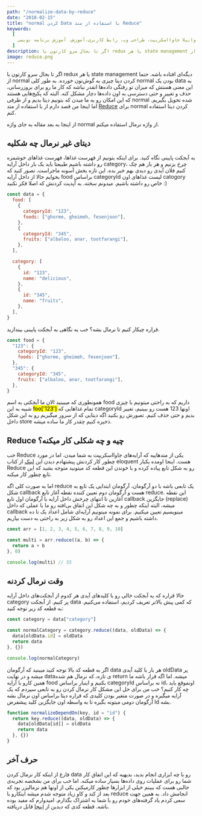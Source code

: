 ```yaml
---
path: "/normalize-data-by-reduce"
date: "2018-02-15"
title: "normal کردن Data با استفاده از متد Reduce"
keywords:
  [
    برنامه‌نویسی، زبان برنامه‌نویسی، جاوا اسکریپت، جاوا‌اسکریپت، وانیلا جاوا‌اسکریپت، طراحی وب، رابط کاربری،آموزش، آموزش برنامه نویسی، javascript، ui، vanilla javascript، css، slide show، HTML، html ،play ground، ux,
  ]
description: اگر تا بحال سرو کارتون با redux یا هر state management دیگه‌ای افتاده باشه. حتما از normal کردن دیتا چیزی به گوش‌تون خورده.
image: reduce.png
---
```


اگر تا بحال سرو کارتون با redux یا هر state management دیگه‌ای افتاده باشه. حتما از normal کردن دیتا چیزی به گوش‌تون خورده. به طور کلی normal بودن یک data به این معنی هستش که میزان تو رفتگی داده‌ها انقدر نباشه که کار ما رو برای بروزرسانی، حذف و تغییر و حتی دسترسی به اون داد‌ه‌ها دچار مشکل کنه. البته که پکیج‌هایی هستند که این امکان رو به ما میدن که بتونیم دیتا بدیم و از طرفی normal شده تحویل بگیریم. اما اینجا من قصد دارم از با استفاده از متد [Reduce](https://developer.mozilla.org/en-US/docs/Web/JavaScript/Reference/Global_Objects/Array/Reduce) برای normal کردن دیتا استفاده کنم.

<!-- excerpt -->

از اینجا به بعد مقاله به جای واژه normal از واژه نرمال استفاده میکنم.

## دیتای غیر نرمال چه شکلیه

به آبجکت پایینی نگاه کنید. برای اینکه بتونیم از فهرست غذا‌ها، فهرست غذا‌های خوشمزه رو داشته باشیم طبیعتا باید یک بار داخل آرایه category، چرخ بزنیم و هر بار هم چک کنیم فلان آیدی رو دیدی بهم خبر بده. این تازه بخش آسونه ماجراست. تصور کنید که بخوایم حالا از داخل آرایه food براساس categoryId لیست غذاهای اون catogory خاص رو داشته باشیم. میدونم سخته. به آپدیت کردنش که اصلا فکر نکنید :)

```javascript
const data = {
  food: [
    {
      categoryId: "123",
      foods: ["ghorme, gheimeh, fesenjoon"],
    },
    {
      categoryId: "345",
      fruits: ["albaloo, anar, tootfarangi"],
    },
  ],

  category: [
    {
      id: "123",
      name: "delicious",
    },
    {
      id: "345",
      name: "fruits",
    },
  ],
}
```

قراره چیکار کنیم تا نرمال بشه؟ خب یه نگاهی به آبجکت پایینی بیندازید.

```javascript
const food = {
  "123": {
    categoryId: "123",
    foods: ["ghorme, gheimeh, fesenjoon"],
  },
  "345": {
    categoryId: "345",
    fruits: ["albaloo, anar, tootfarangi"],
  },
}
```

همونطوری که میبینید الان ما آبجکتی به اسم food داریم که به راحتی میتونیم با چیزی شبیه به این <mark class="en"> foo['123'] </mark> تمام غذاهایی که categoryId اونها 123 هست رو ببینیم، تغییر بدیم و حتی حذف کنیم. تصورش رو بکنید اگه دیتایی که از سرور میگیریم رو به این شکل داخل store ذخیره کنیم چقدر کار ما ساده میشه.

## Reduce چیه و چه شکلی کار میکنه؟

خب Reduce یکی از متدهاییه که آرایه‌های جاوااسکریپت به شما میدن. اما در مورد چطور کار کردنش پیشنهادم دیدن این [لینک](https://eloquentjavascript.net/05_higher_order.html#h_fx3e34kT/k) از کتاب eloquent هست. اینجا اومده یکبار Reduce رو به شکل تابع پیاده کرده و با خوندن این قطعه کد میتونید متوجه بشید که این تابع چطور کار میکنه.

اما به صورت کلی اگه reduce یک تابعی باشه با دو آرگومان، آرگومان ابتدایی یک تابع به شکل callback هست و آرگومان دوم تعیین کننده نقطه آغاز تابع reduce. این نقطه آغازین تا انتهای چرخش داخل آرایه با آرگومان اول تابع callback جایگزین (replace) میشه، البته اینکه چطور و به چه شکل این اتفاق بی‌افته رو ما با عملی که داخل callback مینویسیم تعیین میکنیم. برای نمونه میتونیم آرایه‌ای شامل اعداد یک تا ده داشته باشیم و جمع این اعداد رو به شکل زیر به راحتی به دست بیاریم.

```javascript
const arr = [1, 2, 3, 4, 5, 6, 7, 8, 9, 10]

const multi = arr.reduce((a, b) => {
  return a + b
}, 0)

console.log(multi) // 55
```

## وقت نرمال کردنه

حالا قراره که یه آبجکت خالی رو با کلید‌‌‌های آیدی هر کدوم از آبجکت‌های داخل آرایه category پر کنیم. از آبجکت data که کمی پیش بالاتر تعریف کردیم، استفاده می‌کنیم. به قطعه کد زیر توجه کنید:

```javascript
const category = data["category"]

const normalCategory = category.reduce((data, oldData) => {
  data[oldData.id] = oldData
  return data
}, {})

console.log(normalCategory)
```

اگر به قطعه کد بالا توجه کنید میبنید که آرگومان data هر بار با کلید آیدی oldData پر میشه و در نهایت data‌ی تازه، که نرمال هم شده return میشه. اما اگه قرار باشه ما همین کارو با آرایه food بکنیم و اینبار براساس categoryId نه براساس id، اونموقع باید چه کار کنیم؟ خب من برای حل این مشکل کار نرمال کردن رو به تابعی سپردم که یک آرایه میگیره و در صورت متغیر بودن کلیدی که قراره دیتا براساس اون نرمال بشه آرگومان دومی میتونه بگیره تا به واسطه اون جایگزین کلید پیشفرض Id بشه.

```javascript
function normalizeDependOn(key, id = "id") {
  return key.reduce((data, oldData) => {
    data[oldData[id]] = oldData
    return data
  }, {})
}
```

## حرف آخر

فارغ از اینکه کار نرمال کردن data رو با چه ابزاری انجام بدید، بدیهیه که این اتفاق کار شما رو برای عملیات روی داده‌ها بسیار ساده میکنه.
اما خب برای من بشخصه تجربه‌ی جالبی هست که ببینم خیلی از ابزار‌ها چطور کارمیکنن یکی از اونها هم نرمالیزر بود که بعد از کند و کاو زیاد متوجه شدم میشه اینکارو با reduce انجامش داد. به همین جهت سعی کردم یاد گرفته‌های خودم رو با شما به اشتراک بگذارم. امیدوارم که مفید بوده باشه.
قطعه کدی که دیدین از [اینجا](https://gist.github.com/rzkhosroshahi/f0bdf66b284630213d93575cea017099) قابل دریافته.
